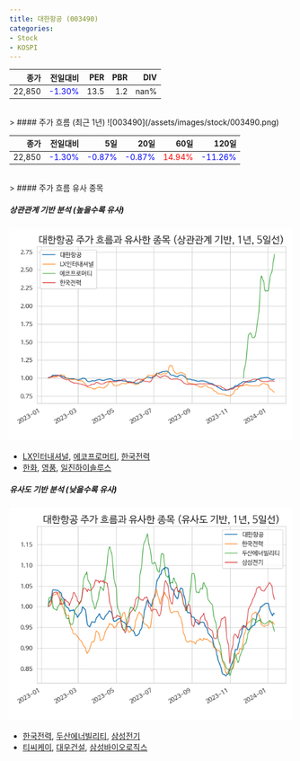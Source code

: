 ```yaml
---
title: 대한항공 (003490)
categories:
- Stock
- KOSPI
---
```


|종가|전일대비|PER|PBR|DIV|
|---:|-------:|--:|--:|--:|
|22,850|<span style="color: blue">-1.30%</span>|13.5|1.2|nan%|

<!-- more -->
<br>
> #### 주가 흐름 (최근 1년)
![003490](/assets/images/stock/003490.png)

|종가|전일대비|5일|20일|60일|120일|
|---:|-------:|--:|---:|---:|----:|
|22,850|<span style="color: blue">-1.30%</span>|<span style="color: blue">-0.87%</span>|<span style="color: blue">-0.87%</span>|<span style="color: red">14.94%</span>|<span style="color: blue">-11.26%</span>|

<br>
> #### 주가 흐름 유사 종목

##### 상관관계 기반 분석 (높을수록 유사)
![003490](/assets/images/stock/003490_corr.png)
- [LX인터내셔널](/001120/), [에코프로머티](/450080/), [한국전력](/015760/)
- [한화](/000880/), [영풍](/000670/), [일진하이솔루스](/271940/)

##### 유사도 기반 분석 (낮을수록 유사)	
![003490](/assets/images/stock/003490_sim.png)
- [한국전력](/015760/), [두산에너빌리티](/034020/), [삼성전기](/009150/)
- [티씨케이](/064760/), [대우건설](/047040/), [삼성바이오로직스](/207940/)